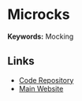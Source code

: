 # Microcks

<!--
Java
-->

**Keywords:** Mocking

## Links

- [Code Repository](https://github.com/microcks/microcks)
- [Main Website](https://microcks.io)
